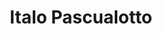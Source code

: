 ---
title: "Italo Pascualotto"
url: /cipolletti/italo-pascualotto/
shop: reparación de automóviles
---